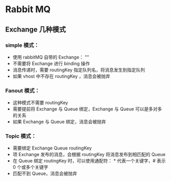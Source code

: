 # Rabbit MQ

## Exchange 几种模式

### simple 模式：

- 使用 rabbitMQ 自带的 Exchange： ""
- 不需要将 Exchange 进行 binding 操作
- 消息传递时，需要 routingKey 指定队列名，将消息发生到指定队列
- 如果 vhost 中不存在 routingKey ，消息会被抛弃

### Fanout 模式：

- 这种模式不需要 routingKey
- 需要提前将 Exchange 与 Queue 绑定，Exchange 与 Queue 可以是多对多的关系
- 如果 Exchange 与 Queue 绑定，消息会被抛弃

### Topic 模式：

- 需要绑定 Exchange Queue routingKey
- 项 Exchange 发布的消息，会根据 routingKey 将消息发布到相匹配的 Queue
- 在 Queue 绑定 routingKey 时，可以使用通配符： * 代表一个关键字，# 表示 0 个或多个关键字
- 匹配不到 Queue，消息会被抛弃

